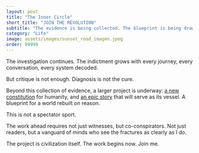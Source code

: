 ```yaml
---
layout: post
title: "The Inner Circle"
short_title: "JOIN THE REVOLUTION"
subtitle: "The evidence is being collected. The blueprint is being drawn. The verdict is not yet in. Your place is here."
category: "Life"
image: assets/images/sunset_road_imagen.jpeg
order: 99999
---
```


The investigation continues. The indictment grows with every journey, every conversation, every system decoded.

But critique is not enough. Diagnosis is not the cure.

Beyond this collection of evidence, a larger project is underway: [a new constitution](https://sparktsang.github.io/philosophy.html) for humanity, and [an epic story](https://sparktsang.github.io/works.html) that will serve as its vessel. A blueprint for a world rebuilt on reason.

This is not a spectator sport.

The work ahead requires not just witnesses, but co-conspirators. Not just readers, but a vanguard of minds who see the fractures as clearly as I do.

The project is civilization itself. The work begins now. Join me.
